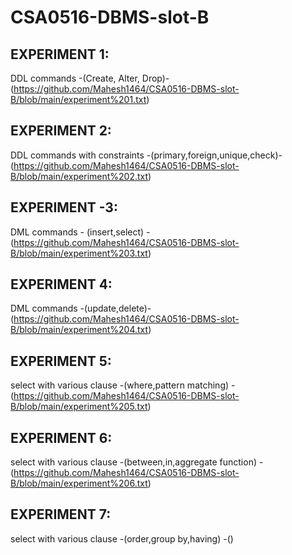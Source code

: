 # CSA0516-DBMS-slot-B
## EXPERIMENT 1:
DDL commands -(Create, Alter, Drop)-(https://github.com/Mahesh1464/CSA0516-DBMS-slot-B/blob/main/experiment%201.txt)
## EXPERIMENT 2:
DDL commands with constraints -(primary,foreign,unique,check)-(https://github.com/Mahesh1464/CSA0516-DBMS-slot-B/blob/main/experiment%202.txt)
## EXPERIMENT -3:
DML commands - (insert,select) -(https://github.com/Mahesh1464/CSA0516-DBMS-slot-B/blob/main/experiment%203.txt)
## EXPERIMENT 4:
DML commands -(update,delete)-(https://github.com/Mahesh1464/CSA0516-DBMS-slot-B/blob/main/experiment%204.txt)
## EXPERIMENT 5:
select with various clause -(where,pattern matching) -(https://github.com/Mahesh1464/CSA0516-DBMS-slot-B/blob/main/experiment%205.txt)
## EXPERIMENT 6:
select with various clause -(between,in,aggregate function) -(https://github.com/Mahesh1464/CSA0516-DBMS-slot-B/blob/main/experiment%206.txt)
## EXPERIMENT 7:
select with various clause -(order,group by,having) -()
